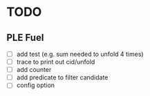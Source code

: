 # TODO

## PLE Fuel

- [ ] add test (e.g. sum needed to unfold 4 times)
- [ ] trace to print out cid/unfold
- [ ] add counter
- [ ] add predicate to filter candidate
- [ ] config option
